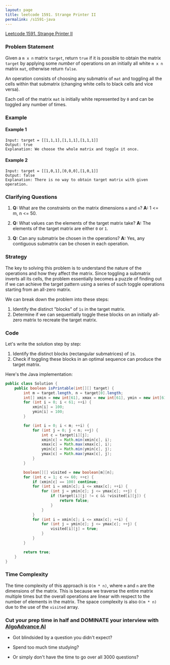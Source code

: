 ```yaml
---
layout: page
title: leetcode 1591. Strange Printer II
permalink: /s1591-java
---
```

[Leetcode 1591. Strange Printer II](https://algoadvance.github.io/algoadvance/l1591)
### Problem Statement

Given a `m x n` matrix `target`, return `true` if it is possible to obtain the matrix `target` by applying some _number_ of operations on an initially all white `m x n` matrix `mat`, otherwise return `false`.

An operation consists of choosing any submatrix of `mat` and toggling all the cells within that submatrix (changing white cells to black cells and vice versa).

Each cell of the matrix `mat` is initially white represented by `0` and can be toggled any number of times.

### Example

#### Example 1
```text
Input: target = [[1,1,1],[1,1,1],[1,1,1]]
Output: true
Explanation: We choose the whole matrix and toggle it once.
```

#### Example 2
```text
Input: target = [[1,0,1],[0,0,0],[1,0,1]]
Output: false
Explanation: There is no way to obtain target matrix with given operation.
```

### Clarifying Questions

1. **Q:** What are the constraints on the matrix dimensions `m` and `n`?
   **A:** 1 <= m, n <= 50.

2. **Q:** What values can the elements of the target matrix take?
   **A:** The elements of the target matrix are either `0` or `1`.

3. **Q:** Can any submatrix be chosen in the operations?
   **A:** Yes, any contiguous submatrix can be chosen in each operation.

### Strategy

The key to solving this problem is to understand the nature of the operations and how they affect the matrix. Since toggling a submatrix inverts all its cells, the problem essentially becomes a puzzle of finding out if we can achieve the target pattern using a series of such toggle operations starting from an all-zero matrix.

We can break down the problem into these steps:

1. Identify the distinct "blocks" of `1s` in the target matrix.
2. Determine if we can sequentially toggle these blocks on an initially all-zero matrix to recreate the target matrix.

### Code

Let's write the solution step by step:

1. Identify the distinct blocks (rectangular submatrices) of `1`s.
2. Check if toggling these blocks in an optimal sequence can produce the target matrix.

Here's the Java implementation:

```java
public class Solution {
    public boolean isPrintable(int[][] target) {
        int m = target.length, n = target[0].length;
        int[] xmin = new int[61], xmax = new int[61], ymin = new int[61], ymax = new int[61];
        for (int i = 0; i < 61; ++i) {
            xmin[i] = 100;
            ymin[i] = 100;
        }

        for (int i = 0; i < m; ++i) {
            for (int j = 0; j < n; ++j) {
                int c = target[i][j];
                xmin[c] = Math.min(xmin[c], i);
                xmax[c] = Math.max(xmax[c], i);
                ymin[c] = Math.min(ymin[c], j);
                ymax[c] = Math.max(ymax[c], j);
            }
        }

        boolean[][] visited = new boolean[m][n];
        for (int c = 1; c <= 60; ++c) {
            if (xmin[c] == 100) continue;
            for (int i = xmin[c]; i <= xmax[c]; ++i) {
                for (int j = ymin[c]; j <= ymax[c]; ++j) {
                    if (target[i][j] != c && !visited[i][j]) {
                        return false;
                    }
                }
            }
            for (int i = xmin[c]; i <= xmax[c]; ++i) {
                for (int j = ymin[c]; j <= ymax[c]; ++j) {
                    visited[i][j] = true;
                }
            }
        }

        return true;
    }
}
```

### Time Complexity

The time complexity of this approach is `O(m * n)`, where `m` and `n` are the dimensions of the matrix. This is because we traverse the entire matrix multiple times but the overall operations are linear with respect to the number of elements in the matrix. The space complexity is also `O(m * n)` due to the use of the `visited` array.


### Cut your prep time in half and DOMINATE your interview with [AlgoAdvance AI](https://algoAdvance.com)

- Got blindsided by a question you didn't expect?

- Spend too much time studying?

- Or simply don't have the time to go over all 3000 questions?

